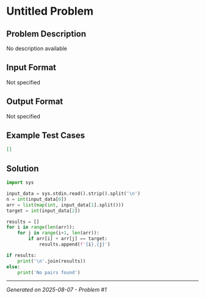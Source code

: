 # Untitled Problem

## Problem Description
No description available

## Input Format
Not specified

## Output Format
Not specified

## Example Test Cases
```json
[]
```

## Solution
```python
import sys

input_data = sys.stdin.read().strip().split('\n')
n = int(input_data[0])
arr = list(map(int, input_data[1].split()))
target = int(input_data[2])

results = []
for i in range(len(arr)):
    for j in range(i+1, len(arr)):
        if arr[i] + arr[j] == target:
            results.append(f'{i},{j}')

if results:
    print('\n'.join(results))
else:
    print('No pairs found')
```

---
*Generated on 2025-08-07 - Problem #1*